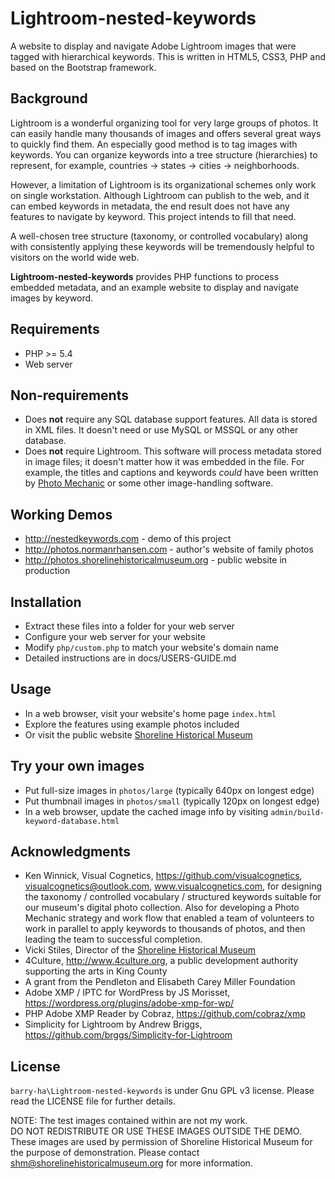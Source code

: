 # Lightroom-nested-keywords

A website to display and navigate Adobe Lightroom images that were tagged with hierarchical keywords.
This is written in HTML5, CSS3, PHP and based on the Bootstrap framework.

## Background

Lightroom is a wonderful organizing tool for very large groups of photos.
It can easily handle many thousands of images and offers several great
ways to quickly find them. An especially good method is to tag images
with keywords. You can organize keywords into a tree structure (hierarchies)
to represent, for example, countries -> states -> cities -> neighborhoods.

However, a limitation of Lightroom is its organizational schemes only work
on single workstation. Although Lightroom can publish to the web, and it
can embed keywords in metadata, the end result does not have any features
to navigate by keyword. This project intends to fill that need.

A well-chosen tree structure (taxonomy, or controlled vocabulary) along
with consistently applying these keywords will be tremendously helpful
to visitors on the world wide web.

**Lightroom-nested-keywords** provides PHP functions to process embedded metadata, and an example website to display and navigate images by keyword.

## Requirements

* PHP >= 5.4
* Web server

## Non-requirements

* Does **not** require any SQL database support features. All data is stored in XML files. It doesn't need or use MySQL or MSSQL or any other database.
* Does **not** require Lightroom. This software will process metadata stored in image files; it doesn't matter how it was embedded in the file.
For example, the titles and captions and keywords *could* have been written by
[Photo Mechanic](https://home.camerabits.com/) or some other image-handling software.

## Working Demos

* http://nestedkeywords.com - demo of this project
* http://photos.normanrhansen.com - author's website of family photos
* http://photos.shorelinehistoricalmuseum.org - public website in production

## Installation

* Extract these files into a folder for your web server
* Configure your web server for your website
* Modify `php/custom.php` to match your website's domain name
* Detailed instructions are in docs/USERS-GUIDE.md

## Usage

* In a web browser, visit your website's home page `index.html`
* Explore the features using example photos included
* Or visit the public website [Shoreline Historical Museum](http://photos.shorelinehistoricalmuseum.org/photo-gallery.html)

## Try your own images

* Put full-size images in `photos/large` (typically 640px on longest edge)
* Put thumbnail images in `photos/small` (typically 120px on longest edge)
* In a web browser, update the cached image info by visiting `admin/build-keyword-database.html`

## Acknowledgments

* Ken Winnick, Visual Cognetics, https://github.com/visualcognetics, visualcognetics@outlook.com, www.visualcognetics.com, for designing the taxonomy / controlled vocabulary / structured keywords suitable for our museum's digital photo collection. Also for developing a Photo Mechanic strategy and work flow that enabled a team of volunteers to work in parallel to apply keywords to thousands of photos, and then leading the team to successful completion.
* Vicki Stiles, Director of the [Shoreline Historical Museum](http://photos.shorelinehistoricalmuseum.org/photo-gallery.html)
* 4Culture, http://www.4culture.org, a public development authority supporting the arts in King County
* A grant from the Pendleton and Elisabeth Carey Miller Foundation
* Adobe XMP / IPTC for WordPress by JS Morisset, https://wordpress.org/plugins/adobe-xmp-for-wp/  
* PHP Adobe XMP Reader by Cobraz, https://github.com/cobraz/xmp
* Simplicity for Lightroom by Andrew Briggs, https://github.com/brggs/Simplicity-for-Lightroom

## License

`barry-ha\Lightroom-nested-keywords` is under Gnu GPL v3 license.
Please read the LICENSE file for further details.

NOTE: The test images contained within are not my work.  
DO NOT REDISTRIBUTE OR USE THESE IMAGES OUTSIDE THE DEMO.
These images are used by permission of Shoreline Historical Museum for the purpose of demonstration. Please contact shm@shorelinehistoricalmuseum.org for more information.
